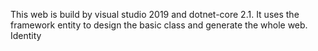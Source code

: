 This web is build by visual studio 2019 and dotnet-core 2.1. It uses the framework entity to design the basic class and generate the whole web.
Identity
